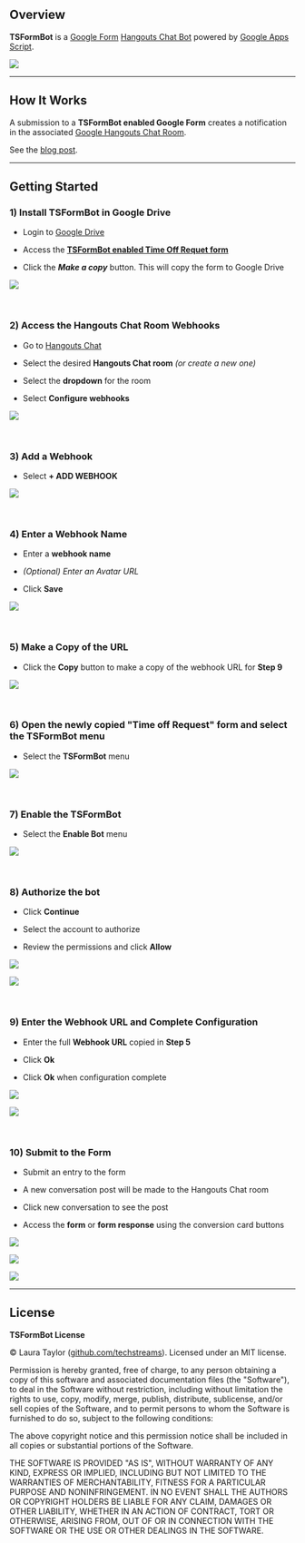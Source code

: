 ## Overview

**TSFormBot** is a [Google Form](https://www.google.com/forms/about/) [Hangouts Chat Bot](https://gsuite.google.com/products/chat/) powered by [Google Apps Script](https://www.google.com/script/start/).

![](img/step10-3.png)

---

## How It Works


A submission to a **TSFormBot enabled Google Form** creates a notification in the associated [Google Hangouts Chat Room](https://gsuite.google.com/products/chat/).

See the [blog post](https://medium.com/@techstreams/tsformbot-a-google-form-hangouts-chat-bot-powered-by-google-apps-script-101a3b3d8773).

---

## Getting Started


### 1) Install TSFormBot in Google Drive

* Login to [Google Drive](https://drive.google.com/)

* Access the **[TSFormBot enabled Time Off Requet form](https://docs.google.com/forms/d/1KWev-4-TlVLlNFPrCQlvawZXiDmGFEFJvm4PR2Hrycs/copy)**

* Click the ***Make a copy*** button. This will copy the form to Google Drive

![](img/step1.png)

<br>


### 2) Access the Hangouts Chat Room Webhooks


* Go to [Hangouts Chat](https://chat.google.com)

* Select the desired **Hangouts Chat room** *(or create a new one)*

* Select the **dropdown** for the room

* Select **Configure webhooks**

![](img/step2.png)

<br>

### 3) Add a Webhook

* Select **+ ADD WEBHOOK**

![](img/step3.png)

<br>

### 4) Enter a Webhook Name

* Enter a **webhook name**

* *(Optional) Enter an Avatar URL*

* Click **Save**

![](img/step4.png)

<br>

### 5) Make a Copy of the URL

* Click the **Copy** button to make a copy of the webhook URL for **Step 9**

![](img/step5.png)

<br>

### 6) Open the newly copied "Time off Request" form and select the TSFormBot menu

* Select the **TSFormBot** menu

![](img/step6.png)

<br>

### 7) Enable the TSFormBot

* Select the **Enable Bot** menu

![](img/step7.png)

<br>

### 8) Authorize the bot

* Click **Continue**

* Select the account to authorize

* Review the permissions and click **Allow**

![](img/step8-1.png)

![](img/step8-2.png)

<br>

### 9) Enter the Webhook URL and Complete Configuration

* Enter the full **Webhook URL** copied in **Step 5**

* Click **Ok**

* Click **Ok** when configuration complete

![](img/step9-1.png)

![](img/step9-2.png)

<br>


### 10) Submit to the Form

* Submit an entry to the form

* A new conversation post will be made to the Hangouts Chat room

* Click new conversation to see the post

* Access the **form** or **form response** using the conversion card buttons

![](img/step10-1.png)

![](img/step10-2.png)

![](img/step10-3.png)

---

## License

**TSFormBot License**

© Laura Taylor ([github.com/techstreams](https://github.com/techstreams)). Licensed under an MIT license.

Permission is hereby granted, free of charge, to any person obtaining a copy of this software and associated documentation files (the "Software"), to deal in the Software without restriction, including without limitation the rights to use, copy, modify, merge, publish, distribute, sublicense, and/or sell copies of the Software, and to permit persons to whom the Software is furnished to do so, subject to the following conditions:

The above copyright notice and this permission notice shall be included in all copies or substantial portions of the Software.

THE SOFTWARE IS PROVIDED "AS IS", WITHOUT WARRANTY OF ANY KIND, EXPRESS OR IMPLIED, INCLUDING BUT NOT LIMITED TO THE WARRANTIES OF MERCHANTABILITY, FITNESS FOR A PARTICULAR PURPOSE AND NONINFRINGEMENT. IN NO EVENT SHALL THE AUTHORS OR COPYRIGHT HOLDERS BE LIABLE FOR ANY CLAIM, DAMAGES OR OTHER LIABILITY, WHETHER IN AN ACTION OF CONTRACT, TORT OR OTHERWISE, ARISING FROM, OUT OF OR IN CONNECTION WITH THE SOFTWARE OR THE USE OR OTHER DEALINGS IN THE SOFTWARE.

